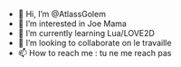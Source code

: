 - 👋 Hi, I’m @AtlassGolem
- 👀 I’m interested in Joe Mama
- 🌱 I’m currently learning Lua/LOVE2D
- 💞️ I’m looking to collaborate on le travaille
- 📫 How to reach me : tu ne me reach pas

<!---
AtlassGolem/AtlassGolem is a ✨ special ✨ repository because its `README.md` (this file) appears on your GitHub profile.
You can click the Preview link to take a look at your changes.
--->
